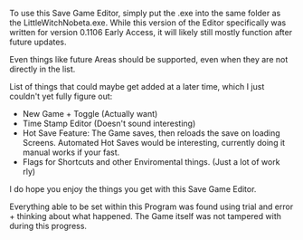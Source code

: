 To use this Save Game Editor, simply put the .exe into the same folder as the LittleWitchNobeta.exe.
While this version of the Editor specifically was written for version 0.1106 Early Access, it will likely still mostly function after future updates.

Even things like future Areas should be supported, even when they are not directly in the list.

List of things that could maybe get added at a later time, which I just couldn't yet fully figure out:
- New Game + Toggle (Actually want)
- Time Stamp Editor (Doesn't sound interesting)
- Hot Save Feature: The Game saves, then reloads the save on loading Screens. Automated Hot Saves would be interesting, currently doing it manual works if your fast.
- Flags for Shortcuts and other Enviromental things. (Just a lot of work rly)

I do hope you enjoy the things you get with this Save Game Editor.




Everything able to be set within this Program was found using trial and error + thinking about what happened.
The Game itself was not tampered with during this progress.
